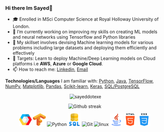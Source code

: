### Hi there Im Sayed👋



- 🎓 Enrolled in MSci Computer Science at Royal Holloway University of London.
- 🔭 I’m currently working on improving my skills on creating ML models and neural networks using Tensorflow and Python libraries
- 🌱 My skillset involves devising Machine learning models for various problems including large datasets and deploying them efficiently and effectively
- 🎯 Targets: Learn to deploy Machine/Deep Learning models on Cloud platforms i.e **AWS**, **Azure** or **Google Cloud**.
- 📫 How to reach me: [Linkedin](https://linkedin.com/in/sayeddotexe/), <a href="mailto:contact.ismailahmed@gmail.com">Email</a>  

**Technologies/Languages** I am familiar with: [Python](https://www.python.org/), [Java](https://www.java.com/en/), [TensorFlow](https://www.tensorflow.org/), [NumPy](https://numpy.org/), [Matplotlib](https://matplotlib.org/), [Pandas](https://pandas.pydata.org/), [Scikit-learn](https://scikit-learn.org/stable/), [Keras](https://keras.io/), [SQL/PostgreSQL](https://www.postgresql.org/)


<div align="center">
<p>&nbsp;<img align="center" src="https://github-readme-stats.vercel.app/api?username=sayeddotexe&show_icons=true&locale=en&theme=github_dark&hide_border=false" alt="sayeddotexe" /></p>
</div>

<div align="center">
<p>
<img src="https://github-readme-stats.vercel.app/api/top-langs/?username=sayeddotexe&theme=github_dark&hide_border=false" alt="Github streak" />
</p>
</div>

<p align="center">
	<img title="GCP" alt="GCP" src="https://github.com/sayeddotexe/sayeddotexe/blob/main/Icons/google-cloud.png" width="40" height="40" />
	<img title="TensorFlow" alt="Tensorflow" src="https://github.com/sayeddotexe/sayeddotexe/blob/main/Icons/Tensorflow_logo.svg.png" width="40" height="40" />
	<img title="Python" alt="Python" src="https://raw.githubusercontent.com/Thomas-George-T/Thomas-George-T/master/assets/python.svg" width="40" height="40" />
	<img title="MySQL" alt="MySQL" src="https://github.com/sayeddotexe/sayeddotexe/blob/main/Icons/sql-server.png" width="40" height="40" />
	<img title="Git" alt="Git" src="https://raw.githubusercontent.com/Thomas-George-T/Thomas-George-T/master/assets/git.svg" width="70" height="40" />
	<img title="linux" alt="linux" src="https://raw.githubusercontent.com/Thomas-George-T/Thomas-George-T/master/assets/linux-tux.svg" width="40" />	
	<img title="Java" alt="Java" src="https://github.com/sayeddotexe/sayeddotexe/blob/main/Icons/java.png" width="40" height="40" />
	<img title="HTML" alt="HTML" src="https://github.com/sayeddotexe/sayeddotexe/blob/main/Icons/html-5.png" width="40" height="40" />
	<img title="CSS" alt="CSS" src="https://github.com/sayeddotexe/sayeddotexe/blob/main/Icons/css.png" width="40" height="40" />
</p>
